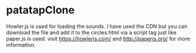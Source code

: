 # patatapClone

Howler.js is used for loading the sounds.
I have used the CDN but you can download the file and add it to the circles.html via a script tag just like paper.js is used.
visit 
https://howlerjs.com/
and
http://paperjs.org/
for more information.
